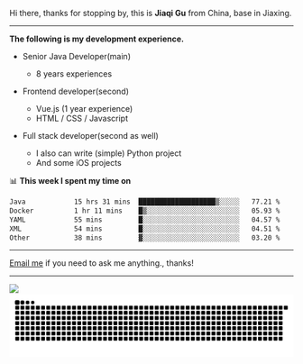 Hi there, thanks for stopping by, this is **Jiaqi Gu** from China, base in Jiaxing.

---

**The following is my development experience.**

- Senior Java Developer(main)
  - 8 years experiences

- Frontend developer(second)
  - Vue.js (1 year experience)
  - HTML / CSS / Javascript
  
- Full stack developer(second as well)
  - I also can write (simple) Python project
  - And some iOS projects

📊 **This week I spent my time on**
<!--START_SECTION:waka-->

```text
Java            15 hrs 31 mins  ███████████████████▒░░░░░   77.21 %
Docker          1 hr 11 mins    █▒░░░░░░░░░░░░░░░░░░░░░░░   05.93 %
YAML            55 mins         █░░░░░░░░░░░░░░░░░░░░░░░░   04.57 %
XML             54 mins         █░░░░░░░░░░░░░░░░░░░░░░░░   04.51 %
Other           38 mins         ▓░░░░░░░░░░░░░░░░░░░░░░░░   03.20 %
```

<!--END_SECTION:waka-->

---

[Email me](mailto:htk2klwgr@mozmail.com?subject=Hiring_from_GitHub) if you need to ask me anything., thanks!

---

![]( https://visitor-badge.glitch.me/badge?page_id=githubgujiaqi)
![]( https://github.com/droid-Q/droid-Q/raw/output/github-contribution-grid-snake.svg#gh-dark-mode-only)
